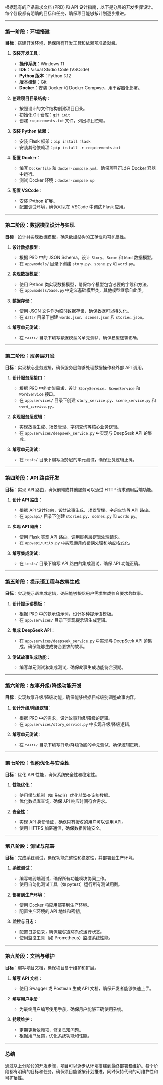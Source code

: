 根据现有的产品需求文档 (PRD) 和 API 设计指南，以下是分层的开发步骤设计。每个阶段都有明确的目标和任务，确保项目能够按计划逐步推进。

---

### **第一阶段：环境搭建**
**目标**：搭建开发环境，确保所有开发工具和依赖项准备就绪。

1. **安装开发工具**：
   - **操作系统**：Windows 11
   - **IDE**：Visual Studio Code (VSCode)
   - **Python 版本**：Python 3.12
   - **版本控制**：Git
   - **Docker**：安装 Docker 和 Docker Compose，用于容器化部署。

2. **创建项目目录结构**：
   - 按照设计的文件结构创建项目目录。
   - 初始化 Git 仓库：`git init`
   - 创建 `requirements.txt` 文件，列出项目依赖。

3. **安装 Python 依赖**：
   - 安装 Flask 框架：`pip install flask`
   - 安装其他依赖项：`pip install -r requirements.txt`

4. **配置 Docker**：
   - 编写 `Dockerfile` 和 `docker-compose.yml`，确保项目可以在 Docker 容器中运行。
   - 测试 Docker 环境：`docker-compose up`

5. **配置 VSCode**：
   - 安装 Python 扩展。
   - 配置调试环境，确保可以在 VSCode 中调试 Flask 应用。

---

### **第二阶段：数据模型设计与实现**
**目标**：设计并实现数据模型，确保数据结构的正确性和可扩展性。

1. **设计数据模型**：
   - 根据 PRD 中的 JSON Schema，设计 `Story`、`Scene` 和 `Word` 数据模型。
   - 在 `app/models/` 目录下创建 `story.py`、`scene.py` 和 `word.py`。

2. **实现数据模型**：
   - 使用 Python 类实现数据模型，确保每个模型包含必要的字段和方法。
   - 在 `app/models/base.py` 中定义基础模型类，其他模型继承自此类。

3. **数据存储**：
   - 使用 JSON 文件作为临时数据存储，确保数据可以持久化。
   - 在 `data/` 目录下创建 `words.json`、`scenes.json` 和 `stories.json`。

4. **编写单元测试**：
   - 在 `tests/` 目录下编写数据模型的单元测试，确保模型逻辑正确。

---

### **第三阶段：服务层开发**
**目标**：实现核心业务逻辑，确保服务层能够处理数据操作和外部 API 调用。

1. **设计服务层接口**：
   - 根据 PRD 中的功能需求，设计 `StoryService`、`SceneService` 和 `WordService` 接口。
   - 在 `app/services/` 目录下创建 `story_service.py`、`scene_service.py` 和 `word_service.py`。

2. **实现服务层逻辑**：
   - 实现故事生成、场景管理、字词查询等核心业务逻辑。
   - 在 `app/services/deepseek_service.py` 中实现与 DeepSeek API 的集成。

3. **编写单元测试**：
   - 在 `tests/` 目录下编写服务层的单元测试，确保业务逻辑正确。

---

### **第四阶段：API 路由开发**
**目标**：实现 API 路由，确保前端或其他服务可以通过 HTTP 请求调用后端功能。

1. **设计 API 路由**：
   - 根据 API 设计指南，设计故事生成、场景管理、字词查询等 API 路由。
   - 在 `app/api/` 目录下创建 `stories.py`、`scenes.py` 和 `words.py`。

2. **实现 API 路由**：
   - 使用 Flask 实现 API 路由，调用服务层逻辑处理请求。
   - 在 `app/api/utils.py` 中实现通用的错误处理和响应格式化。

3. **编写集成测试**：
   - 在 `tests/` 目录下编写 API 路由的集成测试，确保 API 功能正确。

---

### **第五阶段：提示语工程与故事生成**
**目标**：实现提示语生成逻辑，确保能够根据用户需求生成符合要求的故事。

1. **设计提示语模板**：
   - 根据 PRD 中的提示语示例，设计多种提示语模板。
   - 在 `app/services/` 目录下实现提示语生成逻辑。

2. **集成 DeepSeek API**：
   - 在 `app/services/deepseek_service.py` 中实现与 DeepSeek API 的集成，确保能够生成符合要求的故事。

3. **测试故事生成功能**：
   - 编写单元测试和集成测试，确保故事生成功能符合预期。

---

### **第六阶段：故事升级/降级功能开发**
**目标**：实现故事升级/降级功能，确保能够根据目标级别调整故事内容。

1. **设计升级/降级逻辑**：
   - 根据 PRD 中的需求，设计故事升级/降级的逻辑。
   - 在 `app/services/story_service.py` 中实现升级/降级逻辑。

2. **编写单元测试**：
   - 在 `tests/` 目录下编写升级/降级功能的单元测试，确保逻辑正确。

---

### **第七阶段：性能优化与安全性**
**目标**：优化 API 性能，确保系统安全性和稳定性。

1. **性能优化**：
   - 使用缓存机制（如 Redis）优化频繁查询的数据。
   - 优化数据库查询，确保 API 响应时间符合需求。

2. **安全性**：
   - 实现 API 身份验证，确保只有授权的用户可以调用 API。
   - 使用 HTTPS 加密通信，确保数据传输安全。

---

### **第八阶段：测试与部署**
**目标**：完成系统测试，确保功能完整性和稳定性，并部署到生产环境。

1. **系统测试**：
   - 编写端到端测试，确保所有功能模块协同工作。
   - 使用自动化测试工具（如 pytest）运行所有测试用例。

2. **部署到生产环境**：
   - 使用 Docker 将应用部署到生产环境。
   - 配置生产环境的 API 地址和密钥。

3. **监控与日志**：
   - 配置日志记录，确保能够追踪系统运行状态。
   - 使用监控工具（如 Prometheus）监控系统性能。

---

### **第九阶段：文档与维护**
**目标**：编写项目文档，确保项目易于维护和扩展。

1. **编写 API 文档**：
   - 使用 Swagger 或 Postman 生成 API 文档，确保开发者能够快速上手。

2. **编写用户手册**：
   - 为最终用户编写使用手册，确保用户能够正确使用系统。

3. **持续维护**：
   - 定期更新依赖项，修复已知问题。
   - 根据用户反馈，优化系统功能和性能。

---

### **总结**
通过以上分阶段的开发步骤，项目可以逐步从环境搭建到最终部署和维护。每个阶段都有明确的目标和任务，确保项目能够按计划推进，同时保持代码的可维护性和可扩展性。